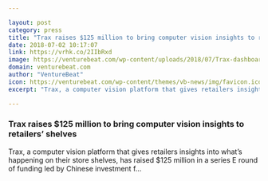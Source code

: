 ```yaml
---

layout: post
category: press
title: "Trax raises $125 million to bring computer vision insights to retailers’ shelves"
date: 2018-07-02 10:17:07
link: https://vrhk.co/2IIbRxd
image: https://venturebeat.com/wp-content/uploads/2018/07/Trax-dashboard.png?fit=1602%2C887&strip=all
domain: venturebeat.com
author: "VentureBeat"
icon: https://venturebeat.com/wp-content/themes/vb-news/img/favicon.ico
excerpt: "Trax, a computer vision platform that gives retailers insights into what’s happening on their store shelves, has raised $125 million in a series E round of funding led by Chinese investment f…"

---
```


### Trax raises $125 million to bring computer vision insights to retailers’ shelves

Trax, a computer vision platform that gives retailers insights into what’s happening on their store shelves, has raised $125 million in a series E round of funding led by Chinese investment f…